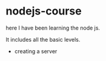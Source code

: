 # nodejs-course

here I have been learning the node js.

It includes all the basic levels.

- creating a server
